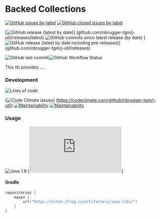 # Backed Collections

[![GitHub issues by-label](https://img.shields.io/github/issues/nbrugger-tgm/j-util/bug)](https://github.com/nbrugger-tgm/j-util/issues?q=is%3Aopen+is%3Aissue+label%3Abug) [![GitHub closed issues by-label](https://img.shields.io/github/issues-closed/{{repo}}/bug)](https://github.com/nbrugger-tgm/backed-collections/issues?q=is%3Aclosed+is%3Aissue+label%3Abug)

[![GitHub release (latest by date)](https://img.shields.io/github/v/release/nbrugger-tgm/j-util?label=latest%20stable)]
(github.com/nbrugger-tgm/j-util/releases/latest)
![GitHub commits since latest release (by date)](https://img.shields.io/github/commits-since/nbrugger-tgm/j-util/latest)
[![GitHub release (latest by date including pre-releases)](https://img.shields.io/github/v/release/nbrugger-tgm/j-util?include_prereleases&label=latest)]
(github.com/nbrugger-tgm/j-util/releases)

![GitHub last commit](https://img.shields.io/github/last-commit/nbrugger-tgm/j-util)![GitHub Workflow Status](https://img.shields.io/github/workflow/status/{{repo}}/Java%20JUnit%20Test%20with%20Gradle)<br>

This lib provides ....

### Development

![Lines of code](https://img.shields.io/tokei/lines/github/nbrugger-tgm/j-util)<br>

[![Code Climate issues](https://img.shields.io/codeclimate/issues/nbrugger-tgm/j-util?label=Code%20Quality%20issues)]
(https://codeclimate.com/github/nbrugger-tgm/j-util)
[![Maintainability](https://img.shields.io/codeclimate/maintainability/nbrugger-tgm/j-util.svg)](https://codeclimate.com/github/{{repo}})
[![Maintainability](https://img.shields.io/codeclimate/maintainability-percentage/nbrugger-tgm/j-util.svg)](https://codeclimate.com/github/{{repo}})

### Usage

![Java 1.8](https://img.shields.io/badge/java-1.8-blue)
[![Maven metadata URL](https://img.shields.io/maven-metadata/v?metadataUrl=https%3A%2F%2Fniton.jfrog.io%2Fartifactory%2Fjava-libs%2Fcom%2Fniton%2F{{name}}%2Fmaven-metadata.xml)]

#### Gradle

```groovy
repositories {
    maven {
        url("https://niton.jfrog.io/artifactory/java-libs/")
    }
}
```